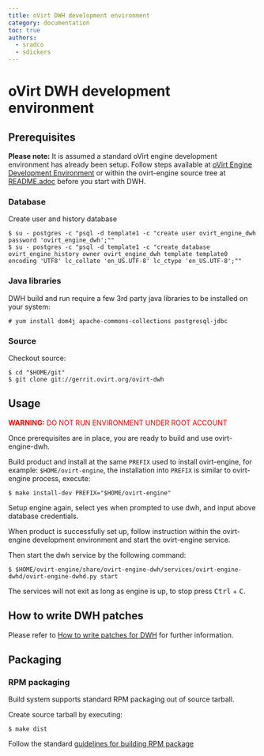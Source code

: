 ```yaml
---
title: oVirt DWH development environment
category: documentation
toc: true
authors:
  - sradco
  - sdickers
---
```


<!-- TODO: Content review -->

# oVirt DWH development environment

## Prerequisites

**Please note:** It is assumed a standard oVirt engine development environment has already been setup.
Follow steps available at [oVirt Engine Development Environment](/develop/developer-guide/engine/engine-development-environment.html) or within
the ovirt-engine source tree at [README.adoc](http://gerrit.ovirt.org/gitweb?p=ovirt-engine.git;a=blob;f=README.adoc;hb=HEAD) before you start with DWH.

### Database

Create user and history database

```console
$ su - postgres -c "psql -d template1 -c "create user ovirt_engine_dwh password 'ovirt_engine_dwh';""
$ su - postgres -c "psql -d template1 -c "create database ovirt_engine_history owner ovirt_engine_dwh template template0 encoding 'UTF8' lc_collate 'en_US.UTF-8' lc_ctype 'en_US.UTF-8';""
```

### Java libraries

DWH build and run require a few 3rd party java libraries to be installed on your system:

```console
# yum install dom4j apache-commons-collections postgresql-jdbc
```

### Source

Checkout source:

```console
$ cd "$HOME/git"
$ git clone git://gerrit.ovirt.org/ovirt-dwh
```

## Usage

<span style="color: red;">**WARNING:** DO NOT RUN ENVIRONMENT UNDER ROOT ACCOUNT</span>

Once prerequisites are in place, you are ready to build and use ovirt-engine-dwh.

Build product and install at the same `PREFIX` used to install ovirt-engine, for example: `$HOME/ovirt-engine`, the installation into `PREFIX` is similar to ovirt-engine process, execute:

```console
$ make install-dev PREFIX="$HOME/ovirt-engine"
```

Setup engine again, select yes when prompted to use dwh, and input above database credentials.

When product is successfully set up, follow instruction within the ovirt-engine development environment and start the ovirt-engine service.

Then start the dwh service by the following command:

```console
$ $HOME/ovirt-engine/share/ovirt-engine-dwh/services/ovirt-engine-dwhd/ovirt-engine-dwhd.py start
```

The services will not exit as long as engine is up, to stop press <kbd>Ctrl</kbd> + <kbd>C</kbd>.

## How to write DWH patches

Please refer to [How to write patches for DWH](write-patches-for-dwh.html) for further information.

## Packaging

### RPM packaging

Build system supports standard RPM packaging out of source tarball.

Create source tarball by executing:

```console
$ make dist
```

Follow the standard [guidelines for building RPM package](/develop/dev-process/build-binary-package.html)
